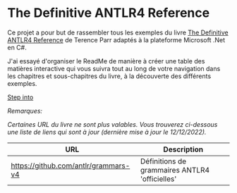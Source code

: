 # The Definitive ANTLR4 Reference

Ce projet a pour but de rassembler tous les exemples du livre [The Definitive ANTLR4 Reference](https://amzn.eu/d/cqjZfEa) de Terence Parr adaptés à la plateforme Microsoft .Net en C#.

J'ai essayé d'organiser le ReadMe de manière à créer une table des matières interactive qui vous suivra tout au long de votre navigation dans les chapitres et sous-chapitres du livre, à la découverte des différents exemples.

[Step into](Reefact.BookExamples.Antlr4)

_Remarques:_

_Certaines URL du livre ne sont plus valables. Vous trouverez ci-dessous une liste de liens qui sont à jour (dernière mise à jour le 12/12/2022)._

|  URL  |  Description  |
| ----- | ------------- |
| https://github.com/antlr/grammars-v4 | Définitions de grammaires ANTLR4 'officielles' | 

